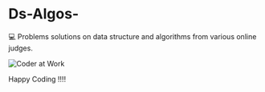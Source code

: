 # Ds-Algos-

:computer: Problems solutions on data structure and algorithms from various online judges.

![Coder at Work](https://cloud.githubusercontent.com/assets/4745789/21447248/0884e3b8-c8f8-11e6-8ce3-74ff6502cbca.gif)

Happy Coding !!!!


